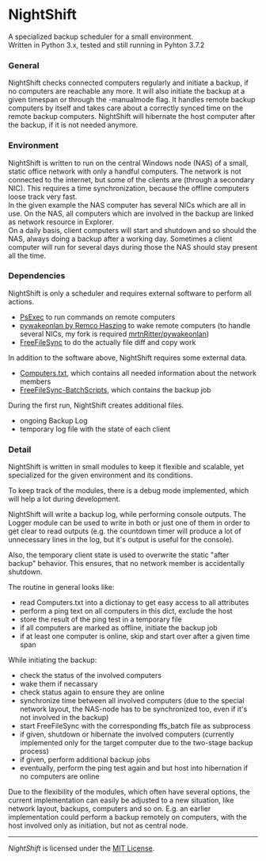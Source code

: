 # NightShift
A specialized backup scheduler for a small environment.  
Written in Python 3.x, tested and still running in Pyhton 3.7.2

### General
NightShift checks connected computers regularly and initiate a backup, if no computers are reachable any more. It will also initiate the backup at a given timespan or through the -manualmode flag.
It handles remote backup computers by itself and takes care about a correctly synced time on the remote backup computers. NightShift will hibernate the host computer after the backup, if it is not needed anymore. 

### Environment
NightShift is written to run on the central Windows node (NAS) of a small, static office network with only a handful computers. The network is not connected to the internet, but some of the clients are (through a secondary NIC). This requires a time synchronization, because the offline computers loose track very fast.  
In the given example the NAS computer has several NICs which are all in use. On the NAS, all computers which are involved in the backup are linked as network resource in Explorer.  
On a daily basis, client computers will start and shutdown and so should the NAS, always doing a backup after a working day. Sometimes a client computer will run for several days during those the NAS should stay present all the time.

### Dependencies
NightShift is only a scheduler and requires external software to perform all actions. 
- [PsExec](https://docs.microsoft.com/en-us/sysinternals/downloads/psexec) to run commands on remote computers
- [pywakeonlan by Remco Haszing](https://github.com/remcohaszing/pywakeonlan) to wake remote computers (to handle several NICs, my fork is required  [mrtnRitter/pywakeonlan](https://github.com/mrtnRitter/pywakeonlan))
- [FreeFileSync](https://freefilesync.org/) to do the actually file diff and copy work

In addition to the software above, NightShift requires some external data.
- [Computers.txt](/Computers.txt), which contains all needed information about the network members
- [FreeFileSync-BatchScripts](/BackupJobs), which contains the backup job

During the first run, NightShift creates additional files.
- ongoing Backup Log
- temporary log file with the state of each client

### Detail
NightShift is written in small modules to keep it flexible and scalable, yet specialized for the given environment and its conditions.

To keep track of the modules, there is a debug mode implemented, which will help a lot during development. 

NightShift will write a backup log, while performing console outputs. The Logger module can be used to write in both or just one of them in order to get clear to read outputs (e.g. the countdown timer will produce a lot of unnecessary lines in the log, but it's output is useful for the console). 

Also, the temporary client state is used to overwrite the static "after backup" behavior. This ensures, that no network member is accidentally shutdown. 

The routine in general looks like:
- read Computers.txt into a dictionay to get easy access to all attributes
- perform a ping text on all computers in this dict, exclude the host
- store the result of the ping test in a temporary file
- if all computers are marked as offline, initiate the backup job
- if at least one computer is online, skip and start over after a given time span

While initiating the backup:
- check the status of the involved computers
- wake them if necassary
- check status again to ensure they are online
- synchronize time between all involved computers (due to the special network layout, the NAS-node has to be synchronized too, even if it's not involved in the backup)
- start FreeFileSync with the corresponding ffs_batch file as subprocess
- if given, shutdown or hibernate the involved computers (currently implemented only for the target computer due to the two-stage backup process)
- if given, perform additional backup jobs
- eventually, perform the ping test again and but host into hibernation if no computers are online

Due to the flexibility of the modules, which often have several options, the current implementation can easily be adjusted to a new situation, like network layout, backups, computers and so on. E.g. an earlier implementation could perform a backup remotely on computers, with the host involved only as initiation, but not as central node. 

---
*NightShift* is licensed under the [MIT License](https://github.com/hoffstadt/DearPyGui/blob/master/LICENSE).
